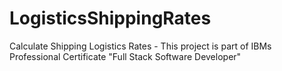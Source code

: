 # LogisticsShippingRates
Calculate Shipping Logistics Rates - This project is part of IBMs Professional Certificate "Full Stack Software Developer"

